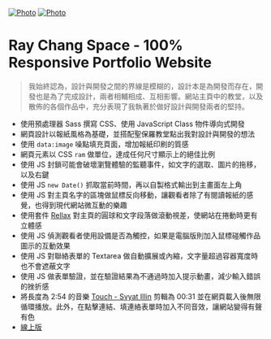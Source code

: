 [![Photo](https://github.com/raychang2017/raychang-space/blob/master/img/%E8%9E%A2%E5%B9%95%E5%BF%AB%E7%85%A7%202020-05-05%20%E4%B8%8B%E5%8D%882.01.58.png?raw=true)](https://dribbble.com/raychangdesign)
[![Photo](https://github.com/raychang2017/raychang-space/blob/master/img/%E8%9E%A2%E5%B9%95%E5%BF%AB%E7%85%A7%202020-05-05%20%E4%B8%8B%E5%8D%882.04.17.png?raw=true)](https://dribbble.com/raychangdesign)

# Ray Chang Space - 100% Responsive Portfolio Website

> 我始終認為，設計與開發之間的界線是模糊的，設計本是為開發而存在，開發也是為了完成設計，兩者相輔相成、互相影響。網站主頁中的教堂，以及散佈的各個作品中，充分表現了我執著於做好設計與開發兩者的堅持。

- 使用預處理器 Sass 撰寫 CSS、使用 JavaScript Class 物件導向式開發
- 網頁設計以報紙風格為基礎，並搭配聖保羅教堂點出我對設計與開發的想法
- 使用 `data:image` 噪點填充頁面，增加報紙印刷的質感
- 網頁元素以 CSS `ram` 做單位，達成任何尺寸顯示上的絕佳比例
- 使用 JS 封鎖可能會破壞瀏覽體驗的監聽事件，如文字的選取、圖片的拖移，以及右鍵
- 使用 JS `new Date()` 抓取當前時間，再以自製格式輸出到主畫面左上角
- 使用 JS 對主頁名字的區塊做鼠標反向移動，讓觀看者除了有閱讀報紙的感覺，也得到現代網站微互動的樂趣
- 使用套件 [Rellax](https://dixonandmoe.com/rellax/) 對主頁的圓球和文字段落做滾動視差，使網站在捲動時更有立體感
- 使用 JS 偵測觀看者使用設備是否為觸控，如果是電腦版則加入鼠標碰觸作品圖示的互動效果
- 使用 JS 對聯絡表單的 Textarea 做自動擴展或內縮，文字量超過容器寬度時也不會遮蔽文字
- 使用 JS 做表單驗證，並在驗證結果為不通過時加入提示動畫，減少輸入錯誤的挫折感
- 將長度為 2:54 的音樂 [Touch - Svyat Illin](https://icons8.com/music/search/touch) 剪輯為 00:31 並在網頁載入後無限循環播放。此外，在點擊連結、填連絡表單時加入不同音效，讓網站變得有聲有色
- [線上版](https://raychang2017.github.io/raychang-space/)